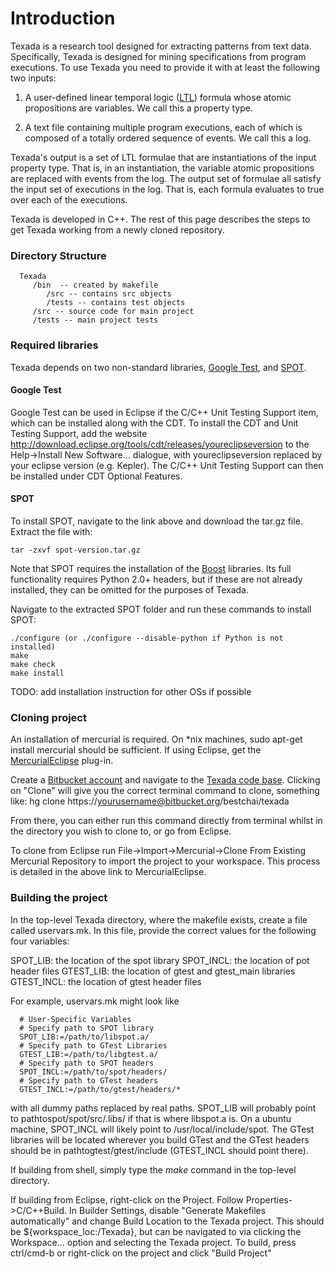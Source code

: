 # Introduction

Texada is a research tool designed for extracting patterns from text data. Specifically, Texada is designed for mining specifications from program executions. To use Texada you need to provide it with at least the following two inputs:

1. A user-defined linear temporal logic ([LTL](http://en.wikipedia.org/wiki/Linear_temporal_logic)) formula whose atomic propositions are variables. We call this a property type.

2. A text file containing multiple program executions, each of which is composed of a totally ordered sequence of events. We call this a log.

Texada's output is a set of LTL formulae that are instantiations of the input property type. That is, in an instantiation, the variable atomic propositions are replaced with events from the log. The output set of formulae all satisfy the input set of executions in the log. That is, each formula evaluates to true over each of the executions.

Texada is developed in C++. The rest of this page describes the steps to get Texada working from a newly cloned repository.

### Directory Structure

      Texada
         /bin  -- created by makefile
            /src -- contains src objects
            /tests -- contains test objects
         /src -- source code for main project
         /tests -- main project tests

### Required libraries

Texada depends on two non-standard libraries, [Google Test](https://code.google.com/p/googletest/), and [SPOT](http://spot.lip6.fr/wiki/GetSpot).

#### Google Test

Google Test can be used in Eclipse if the C/C++ Unit Testing Support item, which can be installed along with the CDT. To install the CDT and Unit Testing Support, add the website http://download.eclipse.org/tools/cdt/releases/youreclipseversion to the Help->Install New Software... dialogue, with youreclipseversion replaced by your eclipse version (e.g. Kepler). The C/C++ Unit Testing Support can then be installed under CDT Optional Features.

#### SPOT

To install SPOT, navigate to the link above and download the tar.gz file. Extract the file with:

    tar -zxvf spot-version.tar.gz

Note that SPOT requires the installation of the [Boost](http://www.boost.org/) libraries. Its full functionality requires Python 2.0+ headers, but if these are not already installed, they can be omitted for the purposes of Texada. 

Navigate to the extracted SPOT folder and run these commands to install SPOT:

    ./configure (or ./configure --disable-python if Python is not installed)
    make
    make check
    make install

TODO: add installation instruction for other OSs if possible

### Cloning project

An installation of mercurial is required. On *nix machines, sudo apt-get install mercurial should be sufficient. If using Eclipse, get the [MercurialEclipse](http://mercurial.selenic.com/wiki/MercurialEclipse) plug-in.

Create a [Bitbucket account](https://bitbucket.org/) and navigate to the [Texada code base](https://bitbucket.org/bestchai/texada). Clicking on "Clone" will give you the correct terminal command to clone, something like:
hg clone https://yourusername@bitbucket.org/bestchai/texada

From there, you can either run this command directly from terminal whilst in the directory you wish to clone to, or go from Eclipse. 

To clone from Eclipse run File->Import->Mercurial->Clone From Existing Mercurial Repository to import the project to your workspace. This process is detailed in the above link to MercurialEclipse.

### Building the project

In the top-level Texada directory, where the makefile exists, create a file called uservars.mk. In this file, provide the correct values for the following four variables:

SPOT_LIB: the location of the spot library
SPOT_INCL: the location of pot header files 
GTEST\_LIB: the location of gtest and gtest_main libraries
GTEST_INCL: the location of gtest header files

For example, uservars.mk might look like

      # User-Specific Variables
      # Specify path to SPOT library
      SPOT_LIB:=/path/to/libspot.a/
      # Specify path to GTest Libraries
      GTEST_LIB:=/path/to/libgtest.a/
      # Specify path to SPOT headers
      SPOT_INCL:=/path/to/spot/headers/
      # Specify path to GTest headers
      GTEST_INCL:=/path/to/gtest/headers/*

with all dummy paths replaced by real paths. SPOT\_LIB will probably point to pathtospot/spot/src/.libs/ if that is where libspot.a is. On a ubuntu machine, SPOT\_INCL will likely point to /usr/local/include/spot. The GTest libraries will be located wherever you build GTest and the GTest headers should be in pathtogtest/gtest/include (GTEST_INCL should point there). 

If building from shell, simply type the *make* command in the top-level directory.

If building from Eclipse, right-click on the Project. Follow Properties->C/C++Build. In Builder Settings, disable "Generate Makefiles automatically" and change Build Location to the Texada project. This should be ${workspace_loc:/Texada}, but can be navigated to via clicking the Workspace... option and selecting the Texada project. To build, press ctrl/cmd-b or right-click on the project and click "Build Project"